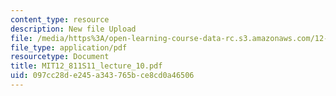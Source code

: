 ```yaml
---
content_type: resource
description: New file Upload
file: /media/https%3A/open-learning-course-data-rc.s3.amazonaws.com/12-811-tropical-meteorology-spring-2011/097cc28de245a343765bce8cd0a46506_MIT12_811S11_lecture_10.pdf
file_type: application/pdf
resourcetype: Document
title: MIT12_811S11_lecture_10.pdf
uid: 097cc28d-e245-a343-765b-ce8cd0a46506
---
```

